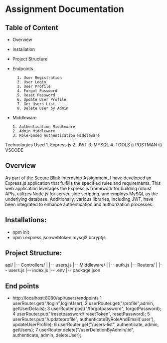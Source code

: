 
# Assignment Documentation

## Table of Content

- Overview
- Installation
- Project Structure
- Endpoints

        1. User Registration
        2. User Login
        3. User Profile
        4. Forgot Password
        5. Reset Password
        6. Update User Profile
        7. Get Users List
        8. Delete User by Admin
- Middleware

      1. Authentication Middleware
      2. Admin Middleware
      3. Role-based Authentication Middleware
Technologies Used
      1. Express.js
      2. JWT
      3. MYSQL 
      4. TOOLS
          i) POSTMAN
         ii) VSCODE

 ## Overview
As part of the [Secure Blink](https://www.secureblink.com/careers/65572ecc7bf50b6baae8aaf0)  Internship Assignment, I have developed an Express.js application that fulfills the specified rules and requirements. This web application leverages the Express.js framework for building robust APIs, utilizes Node.js for server-side scripting, and employs MySQL as the underlying database. Additionally, various libraries, including JWT, have been integrated to enhance authentication and authorization processes.

## Installations:
   - npm init
   - npm i express jsonwebtoken mysql2 bcryptjs
## Project Structure:
   api/
|-- Controllers/
|   |-- users.js
|-- Middleware/
|   |-- auth.js
|-- Routers/
|   |-- users.js
|-- index.js
|-- .env
|-- package.json


## End points
   - http://localhost:8080/api/users/endpoints 
      1 userRouter.get("/login",loginUser);
      2 userRouter.get("/profile",admin, getUserDetails);
      3 userRouter.post("/forgotpassword", forgotPassword);
      4 userRouter.put("/resetpassword/:resetToken", resetPassword);
      5 userRouter.put("/updateprofile", authenticateByRoleAndEmail('user'), updateUserProfile);
      6 userRouter.get("/users-list", authenticate, admin, getUsers);
      7 userRouter.delete("/userDeletionByAdmin/:id", authenticate, admin, deleteUser);
